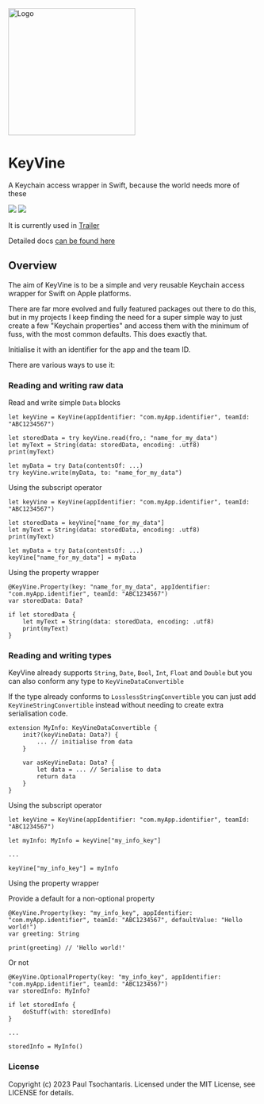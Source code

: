 <img src="https://ptsochantaris.github.io/trailer/KeyVineLogo.webp" alt="Logo" width=256>

# KeyVine

A Keychain access wrapper in Swift, because the world needs more of these

[![](https://img.shields.io/endpoint?url=https%3A%2F%2Fswiftpackageindex.com%2Fapi%2Fpackages%2Fptsochantaris%2Fkey-vine%2Fbadge%3Ftype%3Dswift-versions)](https://swiftpackageindex.com/ptsochantaris/key-vine) [![](https://img.shields.io/endpoint?url=https%3A%2F%2Fswiftpackageindex.com%2Fapi%2Fpackages%2Fptsochantaris%2Fkey-vine%2Fbadge%3Ftype%3Dplatforms)](https://swiftpackageindex.com/ptsochantaris/key-vine)

It is currently used in [Trailer](https://github.com/ptsochantaris/trailer)

Detailed docs [can be found here](https://swiftpackageindex.com/ptsochantaris/key-vine/documentation)

## Overview

The aim of KeyVine is to be a simple and very reusable Keychain access wrapper for Swift on Apple platforms.

There are far more evolved and fully featured packages out there to do this, but in my projects I keep finding the need for a super simple way to just create a few "Keychain properties" and access them with the minimum of fuss, with the most common defaults. This does exactly that.

Initialise it with an identifier for the app and the team ID.

There are various ways to use it:

### Reading and writing raw data

Read and write simple `Data` blocks

```
let keyVine = KeyVine(appIdentifier: "com.myApp.identifier", teamId: "ABC1234567")

let storedData = try keyVine.read(fro,: "name_for_my_data")
let myText = String(data: storedData, encoding: .utf8)
print(myText)

let myData = try Data(contentsOf: ...)
try keyVine.write(myData, to: "name_for_my_data")
```

Using the subscript operator

```
let keyVine = KeyVine(appIdentifier: "com.myApp.identifier", teamId: "ABC1234567")

let storedData = keyVine["name_for_my_data"]
let myText = String(data: storedData, encoding: .utf8)
print(myText)

let myData = try Data(contentsOf: ...)
keyVine["name_for_my_data"] = myData
```

Using the property wrapper

```
@KeyVine.Property(key: "name_for_my_data", appIdentifier: "com.myApp.identifier", teamId: "ABC1234567")
var storedData: Data?

if let storedData {
    let myText = String(data: storedData, encoding: .utf8)
    print(myText)
}
```

### Reading and writing types

KeyVine already supports `String`, `Date`, `Bool`, `Int`, `Float` and `Double` but you can also conform any type to `KeyVineDataConvertible`

If the type already conforms to `LosslessStringConvertible` you can just add `KeyVineStringConvertible` instead without needing to create extra serialisation code.

```
extension MyInfo: KeyVineDataConvertible {
    init?(keyVineData: Data?) {
        ... // initialise from data
    }
    
    var asKeyVineData: Data? {
        let data = ... // Serialise to data
        return data
    }
}
```

Using the subscript operator

```
let keyVine = KeyVine(appIdentifier: "com.myApp.identifier", teamId: "ABC1234567")

let myInfo: MyInfo = keyVine["my_info_key"]

...

keyVine["my_info_key"] = myInfo
```

Using the property wrapper

Provide a default for a non-optional property
```
@KeyVine.Property(key: "my_info_key", appIdentifier: "com.myApp.identifier", teamId: "ABC1234567", defaultValue: "Hello world!")
var greeting: String

print(greeting) // 'Hello world!'
```
Or not
```
@KeyVine.OptionalProperty(key: "my_info_key", appIdentifier: "com.myApp.identifier", teamId: "ABC1234567")
var storedInfo: MyInfo?

if let storedInfo {
    doStuff(with: storedInfo)
}

...

storedInfo = MyInfo()
```

### License
Copyright (c) 2023 Paul Tsochantaris. Licensed under the MIT License, see LICENSE for details.
